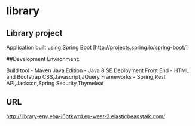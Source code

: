 # library
<h2>Library project</h2>

Application built using Spring Boot [http://projects.spring.io/spring-boot/]

##Development Environment:

Build tool - Maven Java Edition - Java 8 SE Deployment
Front End - HTML and Bootstrap CSS,Javascript,JQuery
Frameworks - Spring,Rest API,Jackson,Spring Security,Thymeleaf

<h2>URL</h2>

http://library-env.eba-i6btkwrd.eu-west-2.elasticbeanstalk.com/

